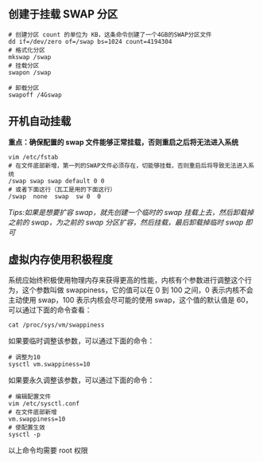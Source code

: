 ## 创建于挂载 SWAP 分区

```shell
# 创建分区 count 的单位为 KB，这条命令创建了一个4GB的SWAP分区文件
dd if=/dev/zero of=/swap bs=1024 count=4194304
# 格式化分区
mkswap /swap
# 挂载分区
swapon /swap

# 卸载分区
swapoff /4Gswap
```

## 开机自动挂载

**重点：确保配置的 swap 文件能够正常挂载，否则重启之后将无法进入系统**

```shell
vim /etc/fstab
# 在文件底部新增，第一列的SWAP文件必须存在，切能够挂载，否则重启后将导致无法进入系统
/swap swap swap default 0 0
# 或者下面这行（瓦工是用的下面这行）
/swap  none  swap  sw 0  0
```

_Tips:如果是想要扩容 swap，就先创建一个临时的 swap 挂载上去，然后卸载掉之前的 swap，为之前的 swap 分区扩容，然后挂载，最后卸载掉临时 swap 即可_

## 虚拟内存使用积极程度

系统应始终积极使用物理内存来获得更高的性能，内核有个参数进行调整这个行为，这个参数叫做 swappiness，它的值可以在 0 到 100 之间，0 表示内核不会主动使用 swap，100 表示内核会尽可能的使用 swap，这个值的默认值是 60，可以通过下面的命令查看：

```shell
cat /proc/sys/vm/swappiness
```

如果要临时调整该参数，可以通过下面的命令：

```shell
# 调整为10
sysctl vm.swappiness=10
```

如果要永久调整该参数，可以通过下面的命令：

```shell
# 编辑配置文件
vim /etc/sysctl.conf
# 在文件底部新增
vm.swappiness=10
# 使配置生效
sysctl -p
```

以上命令均需要 root 权限
